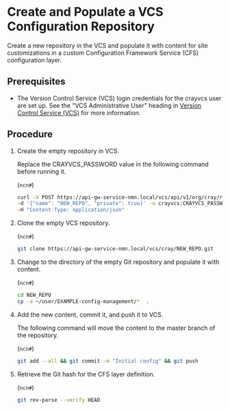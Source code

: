 # Create and Populate a VCS Configuration Repository

Create a new repository in the VCS and populate it with content for site customizations in a custom Configuration Framework Service \(CFS\) configuration layer.

## Prerequisites

* The Version Control Service \(VCS\) login credentials for the crayvcs user are set up. See the "VCS Administrative User" heading in [Version Control Service (VCS)](Version_Control_Service_VCS.md) for more information.

## Procedure

1.  Create the empty repository in VCS.

    Replace the CRAYVCS\_PASSWORD value in the following command before running it.

    (`ncn#`)
    ```bash
    curl -X POST https://api-gw-service-nmn.local/vcs/api/v1/org/cray/repos \
    -d '{"name": "NEW_REPO", "private": true}' -u crayvcs:CRAYVCS_PASSWORD \
    -H "Content-Type: application/json"
    ```

2.  Clone the empty VCS repository.

    (`ncn#`)
    ```bash
    git clone https://api-gw-service-nmn.local/vcs/cray/NEW_REPO.git
    ```

3.  Change to the directory of the empty Git repository and populate it with content.

    (`ncn#`)
    ```bash
    cd NEW_REPO
    cp -a ~/user/EXAMPLE-config-management/*  .
    ```

4.  Add the new content, commit it, and push it to VCS.

    The following command will move the content to the master branch of the repository.

    (`ncn#`)
    ```bash
    git add --all && git commit -m "Initial config" && git push
    ```

5.  Retrieve the Git hash for the CFS layer definition.

    (`ncn#`)
    ```bash
    git rev-parse --verify HEAD
    ```


